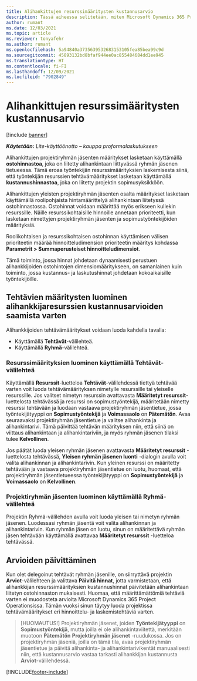 ```yaml
---
title: Alihankittujen resurssimääritysten kustannusarvio
description: Tässä aiheessa selitetään, miten Microsoft Dynamics 365 Project Operations laskee alihankittujen resurssimääritysten kustannusarvion.
author: rumant
ms.date: 12/03/2021
ms.topic: article
ms.reviewer: tonyafehr
ms.author: rumant
ms.openlocfilehash: 5a94840a3735639532683153105fea85bea99c9d
ms.sourcegitcommit: 45893132bd8bfaf944ee0ac855484684dd1ee945
ms.translationtype: HT
ms.contentlocale: fi-FI
ms.lasthandoff: 12/09/2021
ms.locfileid: "7902849"
---
```

# <a name="cost-estimation-of-subcontracted-resource-assignments"></a>Alihankittujen resurssimääritysten kustannusarvio

[!include [banner](../../includes/dataverse-preview.md)]

_**Käytetään:** Lite-käyttöönotto – kauppa proformalaskutukseen_

Alihankittujen projektiryhmän jäsenten määritykset lasketaan käyttämällä **ostohinnastoa**, joka on liitetty alihankintaan liittyvässä ryhmän jäsenen tietueessa. Tämä eroaa työntekijän resurssimäärityksien laskemisesta siinä, että työntekijän resurssien tehtävämääritykset lasketaan käyttämällä **kustannushinnastoa**, joka on liitetty projektin sopimusyksikköön. 

Alihankittujen yleisten projektiryhmän jäsenten osalta määritykset lasketaan käyttämällä roolipohjaista hintamäärittelyä alihankintaan liitetyssä ostohinnastossa. Ostohinnat voidaan määrittää myös erikseen kullekin resurssille. Näille resurssikohtaisille hinnoille annetaan prioriteetti, kun lasketaan nimettyjen projektiryhmän jäsenten ja sopimustyöntekijöiden määrityksiä. 

Roolikohtaisen ja resurssikohtaisen ostohinnan käyttämisen välisen prioriteetin määrää hinnoitteludimension prioriteetin määritys kohdassa **Parametrit > Summaperusteiset hinnoitteludimensiot**.

Tämä toiminto, jossa hinnat johdetaan dynaamisesti perustuen alihankkijoiden ostohintojen dimensiomääritykseen, on samanlainen kuin toiminto, jossa kustannus- ja laskutushinnat johdetaan kokoaikaisille työntekijöille. 

## <a name="creating-task-assignments-for-getting-cost-estimates-of-subcontractor-resources"></a>Tehtävien määritysten luominen alihankkijaresurssien kustannusarvioiden saamista varten

Alihankkijoiden tehtävämääritykset voidaan luoda kahdella tavalla: 
- Käyttämällä **Tehtävät**-välilehteä.
- Käyttämällä **Ryhmä**-välilehteä.

### <a name="creating-resources-assignments-using-the-tasks-tab"></a>Resurssimäärityksien luominen käyttämällä Tehtävät-välilehteä
Käyttämällä **Resurssit**-luetteloa **Tehtävät**-välilehdessä tiettyä tehtävää varten voit luoda tehtävämäärityksen nimetylle resurssille tai yleiselle resurssille. Jos valitset nimetyn resurssin avattavasta **Määritetyt resurssit**-luettelosta tehtävässä ja resurssi on sopimustyöntekijä, määritetään nimetty resurssi tehtävään ja luodaan vastaava projektiryhmän jäsentietue, jossa työntekijätyyppi on **Sopimustyöntekijä** ja **Voimassaolo** on **Pätemätön**. Avaa seuraavaksi projektiryhmän jäsentietue ja valitse alihankinta ja alihankintarivi. Tämä päivittää tehtävän määrityksen niin, että siinä on viittaus alihankintaan ja alihankintariviin, ja myös ryhmän jäsenen tilaksi tulee **Kelvollinen**.

Jos päätät luoda yleisen ryhmän jäsenen avattavasta **Määritetyt resurssit** -luettelosta tehtävässä, **Yleisen ryhmän jäsenen luonti** -dialogin avulla voit valita alihankinnan ja alihankintarivin. Kun yleinen resurssi on määritetty tehtävään ja vastaava projektiryhmän jäsentietue on luotu, huomaat, että projektiryhmän jäsentietueessa työntekijätyyppi on **Sopimustyöntekijä** ja **Voimassaolo** on **Kelvollinen**.

### <a name="creating-project-team-members-using-the-team-tab"></a>Projektiryhmän jäsenten luominen käyttämällä Ryhmä-välilehteä
Projektin Ryhmä-välilehden avulla voit luoda yleisen tai nimetyn ryhmän jäsenen. Luodessasi ryhmän jäsentä voit valita alihankinnan ja alihankintarivin. Kun ryhmän jäsen on luotu, sinun on määritettävä ryhmän jäsen tehtävään käyttämällä avattavaa **Määritetyt resurssit** -luetteloa tehtävässä. 

## <a name="updating-estimates"></a>Arvioiden päivittäminen
Kun olet delegoinut tehtävät ryhmän jäsenille, on siirryttävä projektin **Arviot**-välilehteen ja valittava **Päivitä hinnat**, jotta varmistetaan, että alihankkijan resurssimäärityksien kustannushinnat päivitetään alihankintaan liitetyn ostohinnaston mukaisesti. Huomaa, että määrittämättömiä tehtäviä varten ei muodosteta arvioita Microsoft Dynamics 365 Project Operationsissa. Tämän vuoksi sinun täytyy luoda projektissa tehtävämääritykset eri hinnoittelu- ja laskemistehtäviä varten. 

> [HUOMAUTUS!] Projektiryhmän jäsenet, joiden **Työntekijätyyppi** on **Sopimustyöntekijä**, mutta joilla ei ole alihankintaviitettä, merkitään muotoon **Pätemätön** **Projektiryhmän jäsenet** -ruudukossa. Jos on projektiryhmän jäseniä, joilla on tämä tila, avaa projektiryhmän jäsentietue ja päivitä alihankinta- ja alihankintarivikentät manuaalisesti niin, että kustannusarvio vastaa tarkasti alihankkijan kustannusta **Arviot**-välilehdessä. 


[!INCLUDE[footer-include](../../includes/footer-banner.md)]
